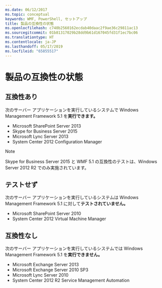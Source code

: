 ```yaml
---
ms.date: 06/12/2017
ms.topic: conceptual
keywords: WMF, PowerShell, セットアップ
title: 製品の互換性の状態
ms.openlocfilehash: c740b2560162ecdab40daac2f9ae36c29811ac13
ms.sourcegitcommit: 01b81317029b28dd9b61d167045fd31f1ec7bc06
ms.translationtype: HT
ms.contentlocale: ja-JP
ms.lasthandoff: 05/17/2019
ms.locfileid: "65855517"
---
```

# <a name="product-compatibility-status"></a>製品の互換性の状態

## <a name="compatible"></a>互換性あり

次のサーバー アプリケーションを実行しているシステムで Windows Management Framework 5.1 を**実行できます。**

- Microsoft SharePoint Server 2013
- Skype for Business Server 2015
- Microsoft Lync Server 2013
- System Center 2012 Configuration Manager

> [!NOTE]
> Skype for Business Server 2015 と WMF 5.1 の互換性のテストは、Windows Server 2012 R2 でのみ実施されています。

## <a name="not-tested"></a>テストせず

次のサーバー アプリケーションを実行しているシステムは Windows Management Framework 5.1 に対して**テストされていません。**

- Microsoft SharePoint Server 2010
- System Center 2012 Virtual Machine Manager

## <a name="incompatible"></a>互換性なし

次のサーバー アプリケーションを実行しているシステムでは Windows Management Framework 5.1 を**実行できません。**

- Microsoft Exchange Server 2013
- Microsoft Exchange Server 2010 SP3
- Microsoft Lync Server 2010
- System Center 2012 R2 Service Management Automation
